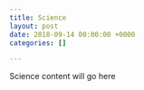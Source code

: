 ```yaml
---
title: Science
layout: post
date: 2018-09-14 00:00:00 +0000
categories: []

---
```

Science content will go here